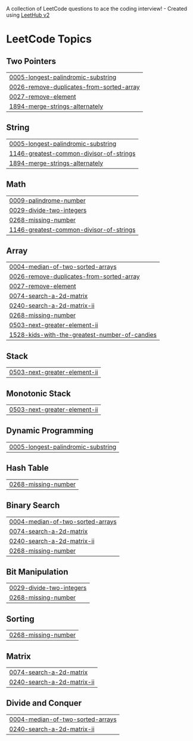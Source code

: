 A collection of LeetCode questions to ace the coding interview! - Created using [LeetHub v2](https://github.com/arunbhardwaj/LeetHub-2.0)
<!---LeetCode Topics Start-->
# LeetCode Topics
## Two Pointers
|  |
| ------- |
| [0005-longest-palindromic-substring](https://github.com/SilverStark18/LeetCode--DSA-Amar/tree/master/0005-longest-palindromic-substring) |
| [0026-remove-duplicates-from-sorted-array](https://github.com/SilverStark18/LeetCode--DSA-Amar/tree/master/0026-remove-duplicates-from-sorted-array) |
| [0027-remove-element](https://github.com/SilverStark18/LeetCode--DSA-Amar/tree/master/0027-remove-element) |
| [1894-merge-strings-alternately](https://github.com/SilverStark18/LeetCode--DSA-Amar/tree/master/1894-merge-strings-alternately) |
## String
|  |
| ------- |
| [0005-longest-palindromic-substring](https://github.com/SilverStark18/LeetCode--DSA-Amar/tree/master/0005-longest-palindromic-substring) |
| [1146-greatest-common-divisor-of-strings](https://github.com/SilverStark18/LeetCode--DSA-Amar/tree/master/1146-greatest-common-divisor-of-strings) |
| [1894-merge-strings-alternately](https://github.com/SilverStark18/LeetCode--DSA-Amar/tree/master/1894-merge-strings-alternately) |
## Math
|  |
| ------- |
| [0009-palindrome-number](https://github.com/SilverStark18/LeetCode--DSA-Amar/tree/master/0009-palindrome-number) |
| [0029-divide-two-integers](https://github.com/SilverStark18/LeetCode--DSA-Amar/tree/master/0029-divide-two-integers) |
| [0268-missing-number](https://github.com/SilverStark18/LeetCode--DSA-Amar/tree/master/0268-missing-number) |
| [1146-greatest-common-divisor-of-strings](https://github.com/SilverStark18/LeetCode--DSA-Amar/tree/master/1146-greatest-common-divisor-of-strings) |
## Array
|  |
| ------- |
| [0004-median-of-two-sorted-arrays](https://github.com/SilverStark18/LeetCode--DSA-Amar/tree/master/0004-median-of-two-sorted-arrays) |
| [0026-remove-duplicates-from-sorted-array](https://github.com/SilverStark18/LeetCode--DSA-Amar/tree/master/0026-remove-duplicates-from-sorted-array) |
| [0027-remove-element](https://github.com/SilverStark18/LeetCode--DSA-Amar/tree/master/0027-remove-element) |
| [0074-search-a-2d-matrix](https://github.com/SilverStark18/LeetCode--DSA-Amar/tree/master/0074-search-a-2d-matrix) |
| [0240-search-a-2d-matrix-ii](https://github.com/SilverStark18/LeetCode--DSA-Amar/tree/master/0240-search-a-2d-matrix-ii) |
| [0268-missing-number](https://github.com/SilverStark18/LeetCode--DSA-Amar/tree/master/0268-missing-number) |
| [0503-next-greater-element-ii](https://github.com/SilverStark18/LeetCode--DSA-Amar/tree/master/0503-next-greater-element-ii) |
| [1528-kids-with-the-greatest-number-of-candies](https://github.com/SilverStark18/LeetCode--DSA-Amar/tree/master/1528-kids-with-the-greatest-number-of-candies) |
## Stack
|  |
| ------- |
| [0503-next-greater-element-ii](https://github.com/SilverStark18/LeetCode--DSA-Amar/tree/master/0503-next-greater-element-ii) |
## Monotonic Stack
|  |
| ------- |
| [0503-next-greater-element-ii](https://github.com/SilverStark18/LeetCode--DSA-Amar/tree/master/0503-next-greater-element-ii) |
## Dynamic Programming
|  |
| ------- |
| [0005-longest-palindromic-substring](https://github.com/SilverStark18/LeetCode--DSA-Amar/tree/master/0005-longest-palindromic-substring) |
## Hash Table
|  |
| ------- |
| [0268-missing-number](https://github.com/SilverStark18/LeetCode--DSA-Amar/tree/master/0268-missing-number) |
## Binary Search
|  |
| ------- |
| [0004-median-of-two-sorted-arrays](https://github.com/SilverStark18/LeetCode--DSA-Amar/tree/master/0004-median-of-two-sorted-arrays) |
| [0074-search-a-2d-matrix](https://github.com/SilverStark18/LeetCode--DSA-Amar/tree/master/0074-search-a-2d-matrix) |
| [0240-search-a-2d-matrix-ii](https://github.com/SilverStark18/LeetCode--DSA-Amar/tree/master/0240-search-a-2d-matrix-ii) |
| [0268-missing-number](https://github.com/SilverStark18/LeetCode--DSA-Amar/tree/master/0268-missing-number) |
## Bit Manipulation
|  |
| ------- |
| [0029-divide-two-integers](https://github.com/SilverStark18/LeetCode--DSA-Amar/tree/master/0029-divide-two-integers) |
| [0268-missing-number](https://github.com/SilverStark18/LeetCode--DSA-Amar/tree/master/0268-missing-number) |
## Sorting
|  |
| ------- |
| [0268-missing-number](https://github.com/SilverStark18/LeetCode--DSA-Amar/tree/master/0268-missing-number) |
## Matrix
|  |
| ------- |
| [0074-search-a-2d-matrix](https://github.com/SilverStark18/LeetCode--DSA-Amar/tree/master/0074-search-a-2d-matrix) |
| [0240-search-a-2d-matrix-ii](https://github.com/SilverStark18/LeetCode--DSA-Amar/tree/master/0240-search-a-2d-matrix-ii) |
## Divide and Conquer
|  |
| ------- |
| [0004-median-of-two-sorted-arrays](https://github.com/SilverStark18/LeetCode--DSA-Amar/tree/master/0004-median-of-two-sorted-arrays) |
| [0240-search-a-2d-matrix-ii](https://github.com/SilverStark18/LeetCode--DSA-Amar/tree/master/0240-search-a-2d-matrix-ii) |
<!---LeetCode Topics End-->